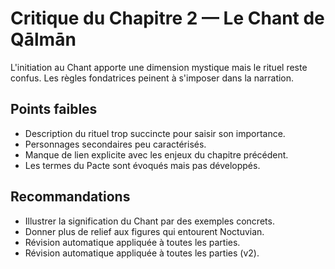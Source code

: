 # Critique du Chapitre 2 — Le Chant de Qālmān

L'initiation au Chant apporte une dimension mystique mais le rituel reste confus. Les règles fondatrices peinent à s'imposer dans la narration.

## Points faibles
- Description du rituel trop succincte pour saisir son importance.
- Personnages secondaires peu caractérisés.
- Manque de lien explicite avec les enjeux du chapitre précédent.
- Les termes du Pacte sont évoqués mais pas développés.

## Recommandations
- Illustrer la signification du Chant par des exemples concrets.
- Donner plus de relief aux figures qui entourent Noctuvian.
- Révision automatique appliquée à toutes les parties.
- Révision automatique appliquée à toutes les parties (v2).
